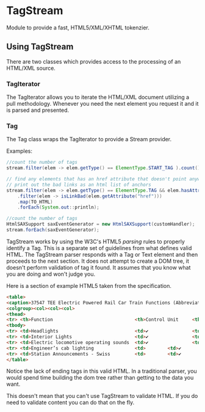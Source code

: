 # TagStream
Module to provide a fast, HTML5/XML/XHTML tokenzier.

## Using TagStream 
There are two classes which provides access to the processing of an HTML/XML source. 

### TagIterator
The TagIterator allows you to iterate the HTML/XML document utilizing a pull methodology. Whenever you need the next element you request it and it is parsed and presented.

### Tag
The Tag class wraps the TagIterator to provide a Stream<Element> provider.


Examples:

```java
//count the number of tags
stream.filter(elem -> elem.getType() == ElementType.START_TAG ).count();
```

```java
// find any elements that has an href attribute that doesn't point anywhere
// print out the bad links as an html list of anchors 
stream.filter(elem -> elem.getType() == ElementType.TAG && elem.hasAttribute("href") )
    .filter(elem -> isLinkBad(elem.getAttribute("href")))
    .map(TO_HTML)
    .forEach(System.out::println);
```

```java
//count the number of tags
HtmlSAXSupport saxEventGenerator = new HtmlSAXSupport(customHandler);
stream.forEach(saxEventGenerator);
```
TagStream works by using the W3C's HTML5 *parsing* rules to properly identify a Tag. This is a separate set of guidelines from what defines valid HTML. The TagStream parser responds with a Tag or Text element and then proceeds to the next section. It does not attempt to create a DOM tree, it doesn't perform validation of tag it found. It assumes that you know what you are doing and won't judge you.

Here is a section of example HTML5 taken from the specification. 

```html
<table>
<caption>37547 TEE Electric Powered Rail Car Train Functions (Abbreviated)
<colgroup><col><col><col>
<thead>
<tr> <th>Function                              <th>Control Unit     <th>Central Station
<tbody>
<tr> <td>Headlights                            <td>✔                <td>✔
<tr> <td>Interior Lights                       <td>✔                <td>✔
<tr> <td>Electric locomotive operating sounds  <td>✔                <td>✔
<tr> <td>Engineer’s cab lighting               <td>        <td>✔
<tr> <td>Station Announcements - Swiss         <td>        <td>✔
</table>
```

Notice the lack of ending tags in this valid HTML. In a traditional parser, you would spend time building the dom tree rather than getting to the data you want.

This doesn't mean that you can't use TagStream to validate HTML. If you do need to validate content you can do that on the fly.
